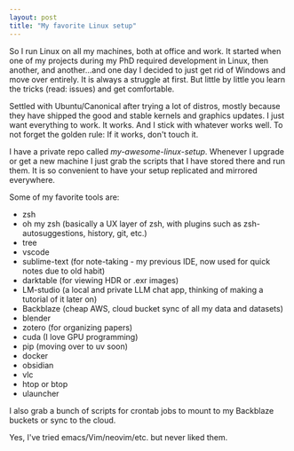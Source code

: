 ```yaml
---
layout: post
title: "My favorite Linux setup"
---
```


So I run Linux on all my machines, both at office and work. It started when one of my projects during my PhD required development in Linux, then another, and another...and one day I decided to just get rid of Windows and move over entirely. It is always a struggle at first. But little by little you learn the tricks (read: issues) and get comfortable.

Settled with Ubuntu/Canonical after trying a lot of distros, mostly because they have shipped the good and stable kernels and graphics updates. I just want everything to work. It works. And I stick with whatever works well. To not forget the golden rule: If it works, don't touch it.

I have a private repo called *my-awesome-linux-setup*. Whenever I upgrade or get a new machine I just grab the scripts that I have stored there and run them. It is so convenient to have your setup replicated and mirrored everywhere.

Some of my favorite tools are:

- zsh
- oh my zsh (basically a UX layer of zsh, with plugins such as zsh-autosuggestions, history, git, etc.)
- tree
- vscode
- sublime-text (for note-taking - my previous IDE, now used for quick notes due to old habit)
- darktable (for viewing HDR or .exr images)
- LM-studio (a local and private LLM chat app, thinking of making a tutorial of it later on)
- Backblaze (cheap AWS, cloud bucket sync of all my data and datasets)
- blender
- zotero (for organizing papers)
- cuda (I love GPU programming)
- pip (moving over to uv soon)
- docker
- obsidian
- vlc
- htop or btop
- ulauncher

I also grab a bunch of scripts for crontab jobs to mount to my Backblaze buckets or sync to the cloud.

Yes, I've tried emacs/Vim/neovim/etc. but never liked them. 
